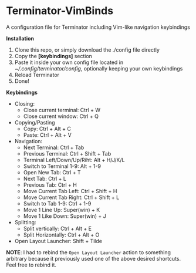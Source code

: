 # Terminator-VimBinds
A configuration file for Terminator including Vim-like navigation keybindings

**Installation**

1. Clone this repo, or simply download the ./config file directly
2. Copy the **[keybindings]** section 
3. Paste it inside your own config file located in *~/.config/terminator/config*, optionally keeping your own keybindings
4. Reload Terminator
5. Done!

**Keybindings**

- Closing:
  - Close current terminal: Ctrl + W
  - Close current window: Ctrl + Q
- Copying/Pasting
  - Copy: Ctrl + Alt + C
  - Paste: Ctrl + Alt + V
- Navigation: 
  - Next Terminal: Ctrl + Tab
  - Previous Terminal: Ctrl + Shift + Tab
  - Terminal Left/Down/Up/Riht: Alt + H/J/K/L
  - Switch to Terminal 1-9: Alt + 1-9
  - Open New Tab: Ctrl + T
  - Next Tab: Ctrl + L
  - Previous Tab: Ctrl + H
  - Move Current Tab Left: Ctrl + Shift + H
  - Move Current Tab Right: Ctrl + Shift + L
  - Switch to Tab 1-9: Ctrl + 1-9
  - Move 1 Line Up: Super(win) + K
  - Move 1 Like Down: Super(win) + J
- Splitting: 
  - Split vertically: Ctrl + Alt + E
  - Split Horizontally: Ctrl + Alt + O
- Open Layout Launcher: Shift + Tilde

**NOTE**: I had to rebind the `Open Layout Launcher` action to something arbitrary because it previously used one of the above desired shortcuts. Feel free to rebind it.
